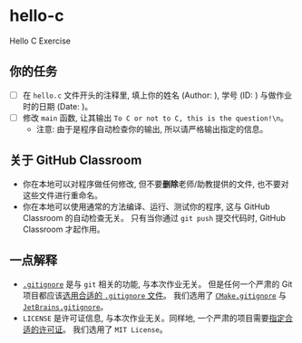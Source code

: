 # hello-c
Hello C Exercise

## 你的任务 
- [ ] 在 `hello.c` 文件开头的注释里, 填上你的姓名 (Author: ), 学号 (ID: ) 与做作业时的日期 (Date: )。
- [ ] 修改 `main` 函数, 让其输出 `To C or not to C, this is the question!\n`。
  - 注意: 由于是程序自动检查你的输出, 所以请严格输出指定的信息。

## 关于 GitHub Classroom
- 你在本地可以对程序做任何修改, 但不要**删除**老师/助教提供的文件, 也不要对这些文件进行重命名。
- 你在本地可以使用通常的方法编译、运行、测试你的程序, 这与 GitHub Classroom 的自动检查无关。
  只有当你通过 `git push` 提交代码时, GitHub Classroom 才起作用。

## 一点解释
- [`.gitignore`](https://www.atlassian.com/git/tutorials/saving-changes/gitignore) 是与 `git` 相关的功能, 与本次作业无关。 
  但是任何一个严肃的 Git 项目都应该[选用合适的 `.gitignore` 文件](https://github.com/github/gitignore)。
  我们选用了 [`CMake.gitignore`](https://github.com/github/gitignore/blob/master/CMake.gitignore) 与 [`JetBrains.gitignore`](https://github.com/github/gitignore/blob/master/Global/JetBrains.gitignore)。
- `LICENSE` 是许可证信息, 与本次作业无关。同样地, 一个严肃的项目需要[指定合适的许可证](https://docs.github.com/en/repositories/managing-your-repositorys-settings-and-features/customizing-your-repository/licensing-a-repository)。
  我们选用了 `MIT License`。